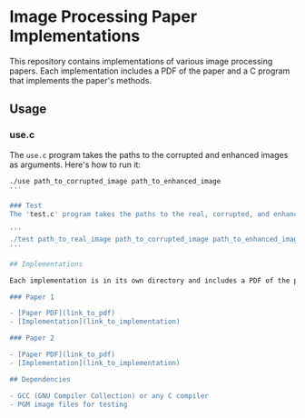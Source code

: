 # Image Processing Paper Implementations

This repository contains implementations of various image processing papers. Each implementation includes a PDF of the paper and a C program that implements the paper's methods.

## Usage

### use.c

The `use.c` program takes the paths to the corrupted and enhanced images as arguments. Here's how to run it:

```bash
./use path_to_corrupted_image path_to_enhanced_image
'''

### Test
The 'test.c' program takes the paths to the real, corrupted, and enhanced images as arguments. It evaluates the images using Root Mean Square Error (RMSE), Peak Signal-to-Noise Ratio (PSNR), Image Enhancement Factor (IEF), and Structural Similarity Index Measure (SSIM). Here's how to run it:

'''
./test path_to_real_image path_to_corrupted_image path_to_enhanced_image
'''

## Implementations

Each implementation is in its own directory and includes a PDF of the paper and two C program that implements the paper's methods.

### Paper 1

- [Paper PDF](link_to_pdf)
- [Implementation](link_to_implementation)

### Paper 2

- [Paper PDF](link_to_pdf)
- [Implementation](link_to_implementation)

## Dependencies

- GCC (GNU Compiler Collection) or any C compiler
- PGM image files for testing